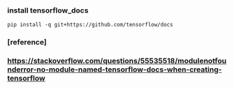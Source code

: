 ### install tensorflow_docs

```
pip install -q git+https://github.com/tensorflow/docs
```

### [reference]
### https://stackoverflow.com/questions/55535518/modulenotfounderror-no-module-named-tensorflow-docs-when-creating-tensorflow
